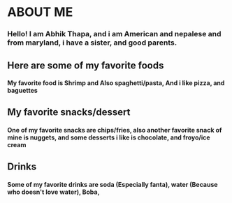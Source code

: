 # ABOUT ME
<!DOCTYPE html>
<h3>Hello! I am Abhik Thapa, and i am American and nepalese and from maryland, i have a sister, and good parents.</h3>
<html>
<h2>Here are some of my favorite foods</h2>
<h4>My favorite food is Shrimp and Also spaghetti/pasta, And i like pizza, and baguettes</h4> 
 <head>
<h2>My favorite snacks/dessert</h2>
<h4>One of my favorite snacks are chips/fries, also another favorite snack of mine is nuggets, and some desserts i like is chocolate, and froyo/ice cream</h4>
  <h2>Drinks</h2>
<h4>Some of my favorite drinks are soda (Especially fanta), water (Because who doesn't love water), Boba,</h4> 

 </head>

 <body>

   

 </body>

</html>















